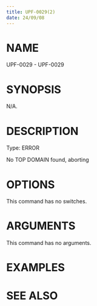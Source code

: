 ```yaml
---
title: UPF-0029(2)
date: 24/09/08
---
```


# NAME

UPF-0029 - UPF-0029

# SYNOPSIS

N/A.

# DESCRIPTION

Type: ERROR

No TOP DOMAIN found, aborting

# OPTIONS

This command has no switches.

# ARGUMENTS

This command has no arguments.

# EXAMPLES

# SEE ALSO
